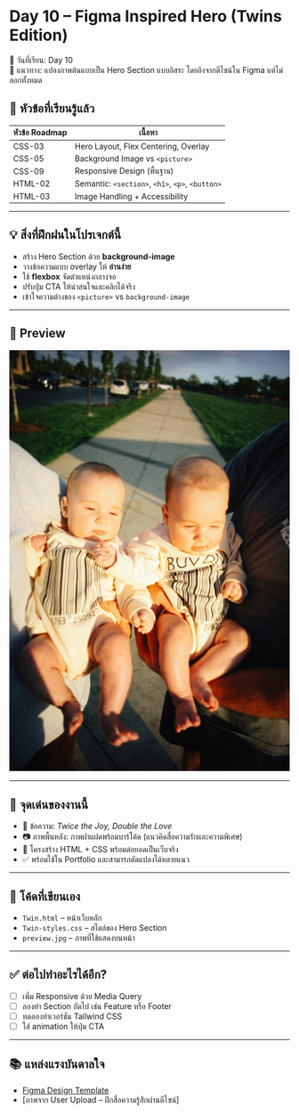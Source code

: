 # Day 10 – Figma Inspired Hero (Twins Edition)

📅 วันที่เรียน: Day 10  
🎨 แนวทาง: แปลงภาพต้นแบบเป็น Hero Section แบบอิสระ โดยอิงจากดีไซน์ใน Figma แต่ไม่ลอกทั้งหมด

## 🔖 หัวข้อที่เรียนรู้แล้ว

| หัวข้อ Roadmap | เนื้อหา |
|----------------|---------|
| CSS-03 | Hero Layout, Flex Centering, Overlay |
| CSS-05 | Background Image vs `<picture>` |
| CSS-09 | Responsive Design (พื้นฐาน) |
| HTML-02 | Semantic: `<section>`, `<h1>`, `<p>`, `<button>` |
| HTML-03 | Image Handling + Accessibility |

---

## 💡 สิ่งที่ฝึกฝนในโปรเจกต์นี้

- สร้าง Hero Section ด้วย **background-image**
- วางข้อความแบบ overlay ให้ **อ่านง่าย**
- ใช้ **flexbox** จัดตำแหน่งกลางจอ
- ปรับปุ่ม CTA ให้น่าสนใจและคลิกได้จริง
- เข้าใจความต่างของ `<picture>` vs `background-image`

---

## 🌄 Preview

![Preview](preview.jpg)

---

## 🧠 จุดเด่นของงานนี้

- 💬 ข้อความ: *Twice the Joy, Double the Love*
- 📷 ภาพพื้นหลัง: ภาพฝาแฝดพร้อมบาร์โค้ด (แนวคิดสื่อความรักและความพิเศษ)
- 🧱 โครงสร้าง HTML + CSS พร้อมต่อยอดเป็นเว็บจริง
- ✅ พร้อมใช้ใน Portfolio และสามารถดัดแปลงได้หลายแนว

---

## 🧪 โค้ดที่เขียนเอง

- `Twin.html` – หน้าเว็บหลัก
- `Twin-styles.css` – สไตล์ของ Hero Section
- `preview.jpg` – ภาพที่ใช้แสดงบนหน้า

---

## ✅ ต่อไปทำอะไรได้อีก?

- [ ] เพิ่ม Responsive ด้วย Media Query
- [ ] ลองทำ Section ถัดไป เช่น Feature หรือ Footer
- [ ] ทดลองทำเวอร์ชัน Tailwind CSS
- [ ] ใส่ animation ให้ปุ่ม CTA

---

## 📚 แหล่งแรงบันดาลใจ

- [Figma Design Template](https://www.figma.com/community)
- [ภาพจาก User Upload – ฝึกสื่อความรู้สึกผ่านดีไซน์]
